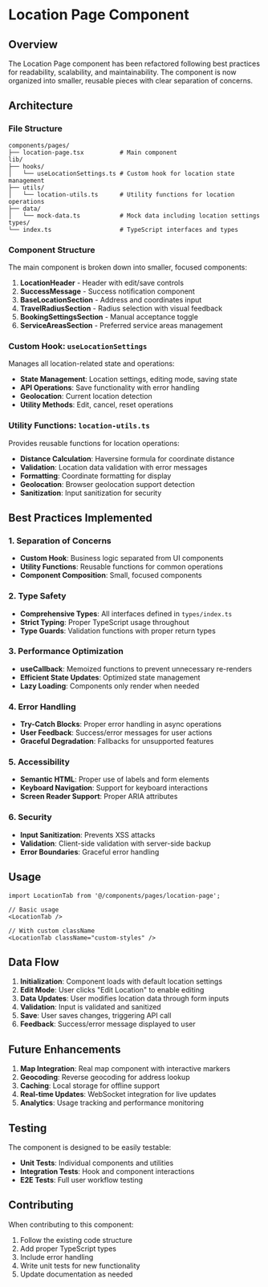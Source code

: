 # Location Page Component

## Overview

The Location Page component has been refactored following best practices for readability, scalability, and maintainability. The component is now organized into smaller, reusable pieces with clear separation of concerns.

## Architecture

### File Structure

```
components/pages/
├── location-page.tsx          # Main component
lib/
├── hooks/
│   └── useLocationSettings.ts # Custom hook for location state management
├── utils/
│   └── location-utils.ts      # Utility functions for location operations
├── data/
│   └── mock-data.ts           # Mock data including location settings
types/
└── index.ts                   # TypeScript interfaces and types
```

### Component Structure

The main component is broken down into smaller, focused components:

1. **LocationHeader** - Header with edit/save controls
2. **SuccessMessage** - Success notification component
3. **BaseLocationSection** - Address and coordinates input
4. **TravelRadiusSection** - Radius selection with visual feedback
5. **BookingSettingsSection** - Manual acceptance toggle
6. **ServiceAreasSection** - Preferred service areas management

### Custom Hook: `useLocationSettings`

Manages all location-related state and operations:

- **State Management**: Location settings, editing mode, saving state
- **API Operations**: Save functionality with error handling
- **Geolocation**: Current location detection
- **Utility Methods**: Edit, cancel, reset operations

### Utility Functions: `location-utils.ts`

Provides reusable functions for location operations:

- **Distance Calculation**: Haversine formula for coordinate distance
- **Validation**: Location data validation with error messages
- **Formatting**: Coordinate formatting for display
- **Geolocation**: Browser geolocation support detection
- **Sanitization**: Input sanitization for security

## Best Practices Implemented

### 1. Separation of Concerns

- **Custom Hook**: Business logic separated from UI components
- **Utility Functions**: Reusable functions for common operations
- **Component Composition**: Small, focused components

### 2. Type Safety

- **Comprehensive Types**: All interfaces defined in `types/index.ts`
- **Strict Typing**: Proper TypeScript usage throughout
- **Type Guards**: Validation functions with proper return types

### 3. Performance Optimization

- **useCallback**: Memoized functions to prevent unnecessary re-renders
- **Efficient State Updates**: Optimized state management
- **Lazy Loading**: Components only render when needed

### 4. Error Handling

- **Try-Catch Blocks**: Proper error handling in async operations
- **User Feedback**: Success/error messages for user actions
- **Graceful Degradation**: Fallbacks for unsupported features

### 5. Accessibility

- **Semantic HTML**: Proper use of labels and form elements
- **Keyboard Navigation**: Support for keyboard interactions
- **Screen Reader Support**: Proper ARIA attributes

### 6. Security

- **Input Sanitization**: Prevents XSS attacks
- **Validation**: Client-side validation with server-side backup
- **Error Boundaries**: Graceful error handling

## Usage

```tsx
import LocationTab from '@/components/pages/location-page';

// Basic usage
<LocationTab />

// With custom className
<LocationTab className="custom-styles" />
```

## Data Flow

1. **Initialization**: Component loads with default location settings
2. **Edit Mode**: User clicks "Edit Location" to enable editing
3. **Data Updates**: User modifies location data through form inputs
4. **Validation**: Input is validated and sanitized
5. **Save**: User saves changes, triggering API call
6. **Feedback**: Success/error message displayed to user

## Future Enhancements

1. **Map Integration**: Real map component with interactive markers
2. **Geocoding**: Reverse geocoding for address lookup
3. **Caching**: Local storage for offline support
4. **Real-time Updates**: WebSocket integration for live updates
5. **Analytics**: Usage tracking and performance monitoring

## Testing

The component is designed to be easily testable:

- **Unit Tests**: Individual components and utilities
- **Integration Tests**: Hook and component interactions
- **E2E Tests**: Full user workflow testing

## Contributing

When contributing to this component:

1. Follow the existing code structure
2. Add proper TypeScript types
3. Include error handling
4. Write unit tests for new functionality
5. Update documentation as needed
